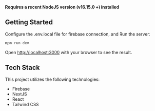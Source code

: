 **Requires a recent NodeJS version (v16.15.0 +) installed**

## Getting Started

Configure the .env.local file for firebase connection, and Run the server:

```bash
npm run dev
```

Open [http://localhost:3000](http://localhost:3000) with your browser to see the result.

## Tech Stack

This project utilizes the following technologies:

- Firebase
- NextJS
- React
- Tailwind CSS